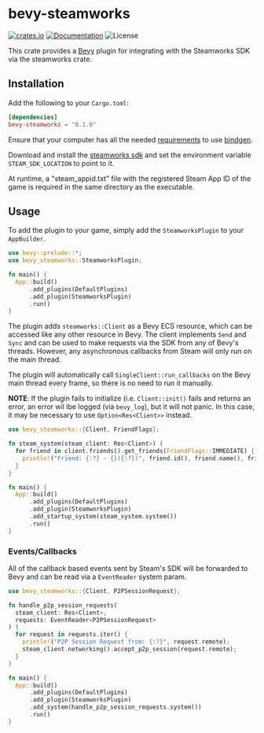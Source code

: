# bevy-steamworks

[![crates.io](https://img.shields.io/crates/v/bevy-steamworks.svg)](https://crates.io/crates/bevy-steamworks)
[![Documentation](https://docs.rs/bevy-steamworks/badge.svg)](https://docs.rs/bevy-steamworks)
![License](https://img.shields.io/crates/l/bevy-steamworks.svg)

This crate provides a [Bevy](https://bevyengine.org/) plugin for integrating with
the Steamworks SDK via the steamworks crate.

## Installation
Add the following to your `Cargo.toml`:

```toml
[dependencies]
bevy-steamworks = "0.1.0"
```

Ensure that your computer has all the needed [requirements](https://rust-lang.github.io/rust-bindgen/requirements.html) to use [bindgen](https://github.com/rust-lang/rust-bindgen).

Download and install the [steamworks sdk](https://partner.steamgames.com/doc/sdk)
and set the environment variable `STEAM_SDK_LOCATION` to point to it.

At runtime, a "steam_appid.txt" file with the registered Steam App ID of the game
is required in the same directory as the executable.

## Usage

To add the plugin to your game, simply add the `SteamworksPlugin` to your
`AppBuilder`.

```rust
use bevy::prelude::*;
use bevy_steamworks::SteamworksPlugin;

fn main() {
  App::build()
      .add_plugins(DefaultPlugins)
      .add_plugin(SteamworksPlugin)
      .run()
}
```

The plugin adds `steamworks::Client` as a Bevy ECS resource, which can be
accessed like any other resource in Bevy. The client implements `Send` and `Sync`
and can be used to make requests via the SDK from any of Bevy's threads. However,
any asynchronous callbacks from Steam will only run on the main thread.

The plugin will automatically call `SingleClient::run_callbacks` on the Bevy
main thread every frame, so there is no need to run it manually.

**NOTE**: If the plugin fails to initialize (i.e. `Client::init()` fails and
returns an error, an error wil lbe logged (via `bevy_log`), but it will not
panic. In this case, it may be necessary to use `Option<Res<Client>>` instead.

```rust
use bevy_steamworks::{Client, FriendFlags};

fn steam_system(steam_client: Res<Client>) {
  for friend in client.friends().get_friends(FriendFlags::IMMEDIATE) {
    println!("Friend: {:?} - {}({:?})", friend.id(), friend.name(), friend.state());
  }
}

fn main() {
  App::build()
      .add_plugins(DefaultPlugins)
      .add_plugin(SteamworksPlugin)
      .add_startup_system(steam_system.system())
      .run()
}
```

### Events/Callbacks

All of the callback based events sent by Steam's SDK will be forwarded to Bevy
and can be read via a `EventReader` system param.

```rust
use bevy_steamworks::{Client, P2PSessionRequest};

fn handle_p2p_session_requests(
  steam_client: Res<Client>,
  requests: EventReader<P2PSessionRequest>
) {
  for request in requests.iter() {
    println!("P2P Session Request from: {:?}", request.remote);
    steam_client.networking().accept_p2p_session(request.remote);
  }
}

fn main() {
  App::build()
      .add_plugins(DefaultPlugins)
      .add_plugin(SteamworksPlugin)
      .add_system(handle_p2p_session_requests.system())
      .run()
}
```

